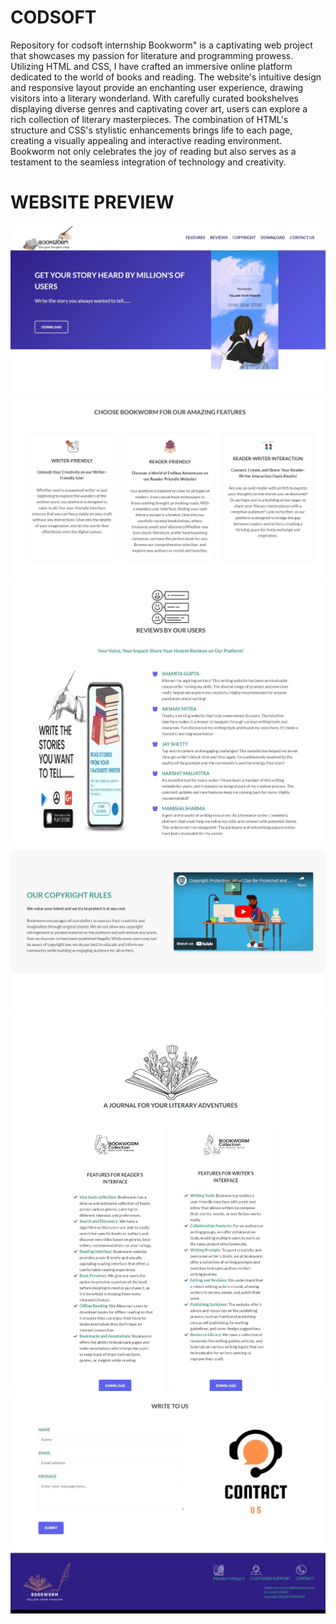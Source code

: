 # CODSOFT
Repository for codsoft internship
Bookworm" is a captivating web project that showcases my passion for literature and programming prowess. Utilizing HTML and CSS, I have crafted an immersive online platform dedicated to the world of books and reading. The website's intuitive design and responsive layout provide an enchanting user experience, drawing visitors into a literary wonderland. With carefully curated bookshelves displaying diverse genres and captivating cover art, users can explore a rich collection of literary masterpieces. The combination of HTML's structure and CSS's stylistic enhancements brings life to each page, creating a visually appealing and interactive reading environment. Bookworm not only celebrates the joy of reading but also serves as a testament to the seamless integration of technology and creativity.
# WEBSITE PREVIEW
![Alt text](bookworm_1.jpeg)
![Alt text](bookworm_2.jpeg)
![Alt text](bookworm_3.jpeg)
![Alt text](bookworm_4.jpeg)
![Alt text](bookworm_5.jpeg)
![Alt text](bookworm_6.jpeg)
